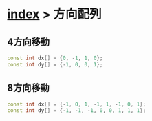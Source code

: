 # [index](index.md) > 方向配列

## 4方向移動

```cpp
const int dx[] = {0, -1, 1, 0};
const int dy[] = {-1, 0, 0, 1};
```

## 8方向移動

```cpp
const int dx[] = {-1, 0, 1, -1, 1, -1, 0, 1};
const int dy[] = {-1, -1, -1, 0, 0, 1, 1, 1};
```